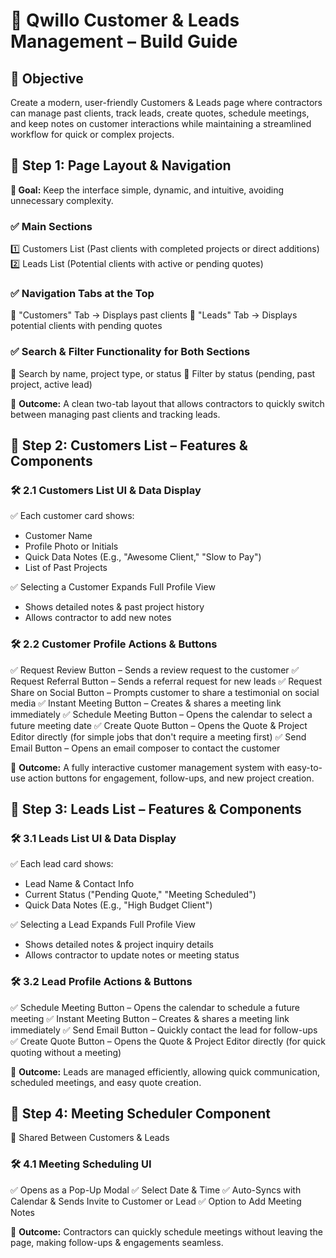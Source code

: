 # 🚀 Qwillo Customer & Leads Management – Build Guide

## 📌 Objective
Create a modern, user-friendly Customers & Leads page where contractors can manage past clients, track leads, create quotes, schedule meetings, and keep notes on customer interactions while maintaining a streamlined workflow for quick or complex projects.

## 🔹 Step 1: Page Layout & Navigation
**📌 Goal:** Keep the interface simple, dynamic, and intuitive, avoiding unnecessary complexity.

### ✅ Main Sections
1️⃣ Customers List (Past clients with completed projects or direct additions)
2️⃣ Leads List (Potential clients with active or pending quotes)

### ✅ Navigation Tabs at the Top
🔹 "Customers" Tab → Displays past clients
🔹 "Leads" Tab → Displays potential clients with pending quotes

### ✅ Search & Filter Functionality for Both Sections
🔹 Search by name, project type, or status
🔹 Filter by status (pending, past project, active lead)

📍 **Outcome:** A clean two-tab layout that allows contractors to quickly switch between managing past clients and tracking leads.

## 🔹 Step 2: Customers List – Features & Components
### 🛠 2.1 Customers List UI & Data Display
✅ Each customer card shows:
- Customer Name
- Profile Photo or Initials
- Quick Data Notes (E.g., "Awesome Client," "Slow to Pay")
- List of Past Projects

✅ Selecting a Customer Expands Full Profile View
- Shows detailed notes & past project history
- Allows contractor to add new notes

### 🛠 2.2 Customer Profile Actions & Buttons
✅ Request Review Button – Sends a review request to the customer
✅ Request Referral Button – Sends a referral request for new leads
✅ Request Share on Social Button – Prompts customer to share a testimonial on social media
✅ Instant Meeting Button – Creates & shares a meeting link immediately
✅ Schedule Meeting Button – Opens the calendar to select a future meeting date
✅ Create Quote Button – Opens the Quote & Project Editor directly (for simple jobs that don't require a meeting first)
✅ Send Email Button – Opens an email composer to contact the customer

📍 **Outcome:** A fully interactive customer management system with easy-to-use action buttons for engagement, follow-ups, and new project creation.

## 🔹 Step 3: Leads List – Features & Components
### 🛠 3.1 Leads List UI & Data Display
✅ Each lead card shows:
- Lead Name & Contact Info
- Current Status ("Pending Quote," "Meeting Scheduled")
- Quick Data Notes (E.g., "High Budget Client")

✅ Selecting a Lead Expands Full Profile View
- Shows detailed notes & project inquiry details
- Allows contractor to update notes or meeting status

### 🛠 3.2 Lead Profile Actions & Buttons
✅ Schedule Meeting Button – Opens the calendar to schedule a future meeting
✅ Instant Meeting Button – Creates & shares a meeting link immediately
✅ Send Email Button – Quickly contact the lead for follow-ups
✅ Create Quote Button – Opens the Quote & Project Editor directly (for quick quoting without a meeting)

📍 **Outcome:** Leads are managed efficiently, allowing quick communication, scheduled meetings, and easy quote creation.

## 🔹 Step 4: Meeting Scheduler Component
📍 Shared Between Customers & Leads

### 🛠 4.1 Meeting Scheduling UI
✅ Opens as a Pop-Up Modal
✅ Select Date & Time
✅ Auto-Syncs with Calendar & Sends Invite to Customer or Lead
✅ Option to Add Meeting Notes

📍 **Outcome:** Contractors can quickly schedule meetings without leaving the page, making follow-ups & engagements seamless.